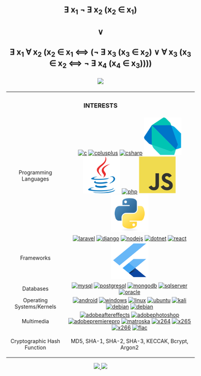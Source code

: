 <h2 align="center">Ǝ x<sub>1</sub> ¬ Ǝ x<sub>2</sub> (x<sub>2</sub> ∈ x<sub>1</sub>)</h2>
<h2 align="center">∨</h2>
<h2 align="center">Ǝ x<sub>1</sub> ∀ x<sub>2</sub> (x<sub>2</sub> ∈ x<sub>1</sub> ⟺ (¬ Ǝ x<sub>3</sub> (x<sub>3</sub> ∈ x<sub>2</sub>) ∨ ∀ x<sub>3</sub> (x<sub>3</sub> ∈ x<sub>2</sub> ⟺ ¬ Ǝ x<sub>4</sub> (x<sub>4</sub> ∈ x<sub>3</sub>))))</h1>
<h3 align="center"><img src="https://readme-typing-svg.herokuapp.com/?color=%FF00FF00&lines=I'm+not+a+Programmer,+I'm+a+Professional+Google+Searcher&center=true&vcenter=true&width=700"></h2>
<table align="center">
		<th colspan="2"><h3>INTERESTS</h3></th>
	<tr>
			<td align="center">Programming Languages</td>
			<td align="center">
				<a href="https://www.cprogramming.com/"target="_blank"><img src="https://upload.wikimedia.org/wikipedia/commons/1/18/C_Programming_Language.svg"alt="c"width="100"height="100"/></a>
				<a href="https://isocpp.org/"target="_blank"><img src="https://upload.wikimedia.org/wikipedia/commons/1/18/ISO_C%2B%2B_Logo.svg"alt="cplusplus"width="100"height="100"/></a>
				<a href="https://docs.microsoft.com/en-us/dotnet/csharp/"target="_blank"><img src="https://upload.wikimedia.org/wikipedia/commons/b/bd/Logo_C_sharp.svg"alt="csharp"width="100"height="100"/></a>
				<a href="https://dart.dev/"target="_blank"><img src="https://raw.githubusercontent.com/devicons/devicon/master/icons/dart/dart-original.svg"alt="dart"width="100"height="100"/></a>
				<a href="https://www.oracle.com/java/"target="_blank"><img src="https://raw.githubusercontent.com/devicons/devicon/master/icons/java/java-original.svg"alt="java"width="100"height="100"/></a>
				<a href="https://www.php.net/"target="_blank"><img src="https://upload.wikimedia.org/wikipedia/commons/2/27/PHP-logo.svg"alt="php"width="100"height="100"/></a>
				<a href="https://www.javascript.com/"target="_blank"><img src="https://raw.githubusercontent.com/devicons/devicon/master/icons/javascript/javascript-original.svg"alt="javascript"width="100"height="100"/></a>
				<a href="https://www.python.org/"target="_blank"><img src="https://raw.githubusercontent.com/devicons/devicon/master/icons/python/python-original.svg"alt="python"width="100"height="100"/></a>
			</td>
	</tr>
	<tr>
			<td align="center">Frameworks</td>
			<td align="center">
				<a href="https://laravel.com/"target="_blank"><img src="https://upload.wikimedia.org/wikipedia/commons/9/9a/Laravel.svg"alt="laravel"width="100"height="100"/></a>
				<a href="https://www.djangoproject.com/"target="_blank"><img src="https://static.djangoproject.com/img/logos/django-logo-positive.svg"alt="django"width="100"height="100"/></a>
				<a href="https://nodejs.org/"target="_blank"><img src="https://upload.wikimedia.org/wikipedia/commons/d/d9/Node.js_logo.svg"alt="nodejs"width="100"height="100"/></a>
				<a href="https://dotnet.microsoft.com"target="_blank"><img src="https://upload.wikimedia.org/wikipedia/commons/7/7d/Microsoft_.NET_logo.svg"alt="dotnet"width="100"height="100"/></a>
				<a href="https://react.dev/"target="_blank"><img src="https://upload.wikimedia.org/wikipedia/commons/a/a7/React-icon.svg"alt="react"width="100"height="100"/></a>
				<a href="https://flutter.dev/"target="_blank"><img src="https://raw.githubusercontent.com/dnfield/flutter_svg/7d374d7107561cbd906d7c0ca26fef02cc01e7c8/example/assets/flutter_logo.svg?sanitize=true"alt="flutter"width="100"height="100"/></a>
			</td>
	</tr>
	<tr>
			<td align="center">Databases</td>
			<td align="center">
				<a href="https://www.mysql.com/"target="_blank"><img src="https://upload.wikimedia.org/wikipedia/en/d/dd/MySQL_logo.svg"alt="mysql"width="100"height="100"/></a>
				<a href="https://www.postgresql.org/"target="_blank"><img src="https://wiki.postgresql.org/images/a/a4/PostgreSQL_logo.3colors.svg"alt="postgresql"width="100"height="100"/></a>
				<a href="https://www.mongodb.com/"target="_blank"><img src="https://upload.wikimedia.org/wikipedia/commons/9/93/MongoDB_Logo.svg"alt="mongodb"width="100"height="100"/></a>
				<a href="https://www.microsoft.com/en-gb/sql-server/"target="_blank"><img src="https://upload.wikimedia.org/wikipedia/de/8/8c/Microsoft_SQL_Server_Logo.svg"alt="sqlserver"width="125"height="100"/></a>
				<a href="https://www.oracle.com/"target="_blank"><img src="https://upload.wikimedia.org/wikipedia/commons/5/50/Oracle_logo.svg"alt="oracle"width="100"height="100"/></a>
			</td>
	</tr>
	<tr>
			<td align="center">Operating Systems/Kernels</td>
			<td align="center">
				<a href="https://www.android.com/"target="_blank"><img src="https://developer.android.com/static/images/brand/Android_Robot.svg"alt="android"width="100"height="100"/></a>
				<a href="https://microsoft.com/windows/"target="_blank"><img src="https://upload.wikimedia.org/wikipedia/commons/8/87/Windows_logo_-_2021.svg"alt="windows"width="100"height="100"/></a>
				<a href="https://www.linux.org/"target="_blank"><img src="https://upload.wikimedia.org/wikipedia/commons/3/35/Tux.svg"alt="linux"width="100"height="100"/></a>
				<a href="https://ubuntu.com/"target="_blank"><img src="https://upload.wikimedia.org/wikipedia/commons/9/9e/UbuntuCoF.svg"alt="ubuntu"width="100"height="100"/></a>
				<a href="https://www.kali.org/"target="_blank"><img src="https://upload.wikimedia.org/wikipedia/commons/2/2b/Kali-dragon-icon.svg"alt="kali"width="100"height="100"/></a>
				<a href="https://www.debian.org/"target="_blank"><img src="https://www.debian.org/logos/openlogo-nd.svg"alt="debian"width="100"height="100"/></a>
				<a href="https://linuxmint.com/"target="_blank"><img src="https://upload.wikimedia.org/wikipedia/commons/3/3f/Linux_Mint_logo_without_wordmark.svg"alt="debian"width="100"height="100"/></a>
			</td>
	</tr>
	<tr>
			<td align="center">Multimedia</td>
			<td align="center">
				<a href="https://www.adobe.com/products/aftereffects/"target="_blank"><img src="https://upload.wikimedia.org/wikipedia/commons/c/cb/Adobe_After_Effects_CC_icon.svg"alt="adobeaftereffects"width="100"height="100"/></a>
				<a href="https://www.adobe.com/products/photoshop/"target="_blank"><img src="https://upload.wikimedia.org/wikipedia/commons/a/af/Adobe_Photoshop_CC_icon.svg"alt="adobephotoshop"width="100"height="100"/></a>
				<a href="https://www.adobe.com/products/premiere/"target="_blank"><img src="https://upload.wikimedia.org/wikipedia/commons/4/40/Adobe_Premiere_Pro_CC_icon.svg"alt="adobepremierepro"width="100"height="100"/></a>
				<a href="https://matroska.org/"target="_blank"><img src="https://upload.wikimedia.org/wikipedia/commons/8/8f/Matroska_Logo.svg"alt="matroska"width="100"height="100"/></a>
				<a href="https://www.videolan.org/developers/x264.html"target="_blank"><img src="https://upload.wikimedia.org/wikipedia/commons/6/6f/X264.png"alt="x264"width="200"height="100"/></a>
				<a href="https://www.x265.org/"target="_blank"><img src="https://upload.wikimedia.org/wikipedia/commons/f/fa/X265_HEVC_Encoder_Logo.png"alt="x265"width="200"height="100"/></a>
				<a href="https://multicorewareinc.com/what-we-deliver/video-codecs/x266-vvc-encoder/"target="_blank"><img src="https://opensalessolutions.net/wp-content/uploads/2020/12/x266b.png"alt="x266"width="200"height="120"/></a>
				<a href="https://xiph.org/flac/"target="_blank"><img src="https://upload.wikimedia.org/wikipedia/commons/a/a2/FLAC_logo_vector.svg"alt="flac"width="200"height="100"/></a>
			</td>
	</tr>
	<tr>
			<td align="center">Cryptographic Hash Function</td>
			<td align="center">
				<p>MD5, SHA-1, SHA-2, SHA-3, KECCAK, Bcrypt, Argon2</p>
			</td>
	</tr>
</table>
<p align="center">
	<a href="https://www.github.com/VireZee">
		<img src="https://img.shields.io/github/followers/VireZee?&color=000000&logo=Github&logoColor=000000&style=plastic"/>
	</a>
	<a href="https://komarev.com/ghpvc/?username=VireZee&color=000000&label=Viewed&style=plastic">
		<img src="https://komarev.com/ghpvc/?username=VireZee&color=000000&label=Viewed&style=plastic"/>
	</a>
</p>
